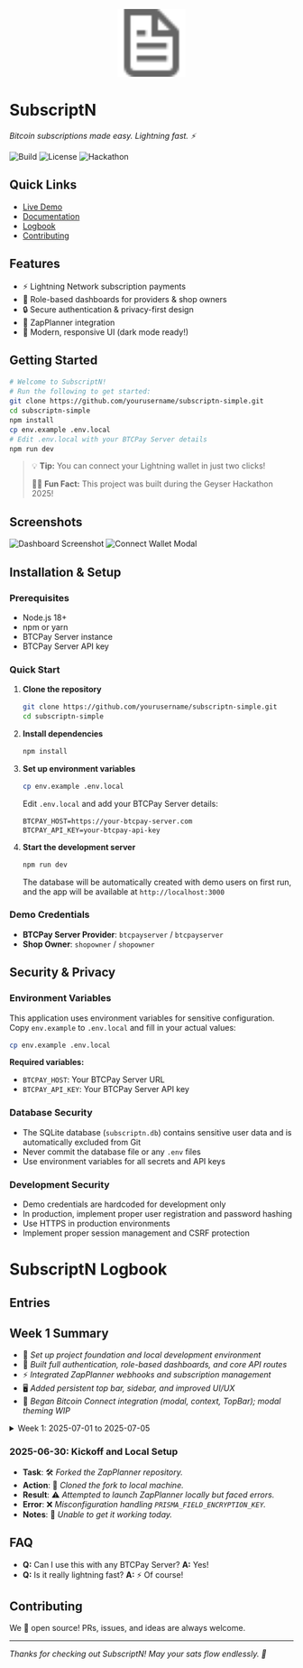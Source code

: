 <!-- Project Logo/Banner -->
<p align="center">
  <img src="public/file.svg" alt="SubscriptN Logo" width="120" />
</p>

# SubscriptN

_Bitcoin subscriptions made easy. Lightning fast. ⚡_

![Build](https://img.shields.io/badge/build-passing-brightgreen)
![License](https://img.shields.io/badge/license-MIT-blue)
![Hackathon](https://img.shields.io/badge/hackathon-Geyser%202025-orange)

## Quick Links
- [Live Demo](#) <!-- Add link if available -->
- [Documentation](#)
- [Logbook](#subscriptn-logbook)
- [Contributing](#contributing)

## Features
- ⚡ Lightning Network subscription payments
- 🏪 Role-based dashboards for providers & shop owners
- 🔒 Secure authentication & privacy-first design
- 🧩 ZapPlanner integration
- 🎨 Modern, responsive UI (dark mode ready!)

## Getting Started

```bash
# Welcome to SubscriptN!
# Run the following to get started:
git clone https://github.com/yourusername/subscriptn-simple.git
cd subscriptn-simple
npm install
cp env.example .env.local
# Edit .env.local with your BTCPay Server details
npm run dev
```

> 💡 **Tip:** You can connect your Lightning wallet in just two clicks!
>
> 🧙‍♂️ **Fun Fact:** This project was built during the Geyser Hackathon 2025!

## Screenshots
![Dashboard Screenshot](public/screenshot-dashboard.png)
![Connect Wallet Modal](public/screenshot-modal.png)

## Installation & Setup

### Prerequisites
- Node.js 18+ 
- npm or yarn
- BTCPay Server instance
- BTCPay Server API key

### Quick Start

1. **Clone the repository**
   ```bash
   git clone https://github.com/yourusername/subscriptn-simple.git
   cd subscriptn-simple
   ```

2. **Install dependencies**
   ```bash
   npm install
   ```

3. **Set up environment variables**
   ```bash
   cp env.example .env.local
   ```
   Edit `.env.local` and add your BTCPay Server details:
   ```env
   BTCPAY_HOST=https://your-btcpay-server.com
   BTCPAY_API_KEY=your-btcpay-api-key
   ```

4. **Start the development server**
   ```bash
   npm run dev
   ```
   The database will be automatically created with demo users on first run, and the app will be available at `http://localhost:3000`

### Demo Credentials
- **BTCPay Server Provider**: `btcpayserver` / `btcpayserver`
- **Shop Owner**: `shopowner` / `shopowner`

## Security & Privacy

### Environment Variables
This application uses environment variables for sensitive configuration. Copy `env.example` to `.env.local` and fill in your actual values:

```bash
cp env.example .env.local
```

**Required variables:**
- `BTCPAY_HOST`: Your BTCPay Server URL
- `BTCPAY_API_KEY`: Your BTCPay Server API key

### Database Security
- The SQLite database (`subscriptn.db`) contains sensitive user data and is automatically excluded from Git
- Never commit the database file or any `.env` files
- Use environment variables for all secrets and API keys

### Development Security
- Demo credentials are hardcoded for development only
- In production, implement proper user registration and password hashing
- Use HTTPS in production environments
- Implement proper session management and CSRF protection

# SubscriptN Logbook

## Entries

## Week 1 Summary
- 🚀 *Set up project foundation and local development environment*
- 🔐 *Built full authentication, role-based dashboards, and core API routes*
- ⚡ *Integrated ZapPlanner webhooks and subscription management*
- 🖥️ *Added persistent top bar, sidebar, and improved UI/UX*
- 🧩 *Began Bitcoin Connect integration (modal, context, TopBar); modal theming WIP*

<details>
<summary>Week 1: 2025-07-01 to 2025-07-05</summary>

### 2025-07-05: Development Log Setup, Bitcoin Connect Integration & Project Continuity
- **Action**: 🚀 *Created comprehensive development log system for project continuity and session tracking. Began and advanced Bitcoin Connect integration (Phase 2).*
- **Updates**:
  - 📓 *Created `DEVELOPMENT_LOG.md` file to track all user prompts and code changes.*
  - 🤖 *Established maintenance instructions for AI assistants to maintain project context.*
  - 🗂️ *Set up structured logging format for future development sessions.*
  - ⚡ *Implemented Bitcoin Connect modal using web component `<bc-connect />` and integrated it with context and TopBar.*
  - 🎨 *Attempted to force modal dark mode for UI consistency (not fully working yet; modal theming still broken).*
- **Result**: ✅ *Project now has complete development diary for seamless continuity between work sessions. Bitcoin Connect modal appears and is integrated, but theming issues remain.*
- **Plan for next session**: 📝 *Get the modal working in full dark mode and finish the BitcoinConnect implementation (wallet connection, payment flow, and error handling).*

### 2025-07-04: Full App Build, Security & Production Prep
- **Action**: 🚀 *Built out the full SubscriptN app with ChatGPT and Cursor AI, focusing on authentication, API, database, and security.*
- **Updates**:  
  - 🔑 *Implemented session auth, role-based access, and all core API routes.*  
  - ⚡ *Integrated ZapPlanner webhooks and subscription management.*  
  - 🛡️ *Added error handling, toasts, validation, and rate limiting.*  
  - 🔒 *Performed a security audit, excluded sensitive files, and created SECURITY.md.*  
  - 📄 *Updated README and env.example for clarity and onboarding.*
- **Result**: ✅ *First complete user flows working, there are still lots of work to do, many implementations were "half made" and still need some configuring...*
- **Plan for 2025-07-05**: 📝 *Polish all half-implemented features, finalize UI flows, and validate end-to-end subscription functionality.*
- **Thought**: ⚠️ *I realized today that with this rest-call to zapplanner I am actually not really implementing nwc. I should re-focus and think of implementing perhaps a nwc connection somewhere and let the webapp do the subscription instead of asking the user to go to zapplanner with the click of the button add new shop button.*

### 2025-07-03: Refactor Frontend & Live Data
- **Task**: 🛠️ *Refactor and enhance the Next.js front end in `subscriptn-simple`.*
- **Action**: 🔄 *Overhauled `page.tsx` to fetch live store data from BTCPayServer (`/api/stores`), set default shop, and auto-generate subscription comments.*
- **Enhancements**:
  - 🏪 *Dynamic shop selector populated from BTCPayServer.*
  - ⚡ *Lightning address override input.*
  - 💸 *Amount slider with minimum recommendation notice.*
  - ⏳ *Timeframe buttons for 1 week, 1 month, 3 months, 1 year.*
  - 🎨 *Styled UI with Tailwind for dark/light modes.*
- **Repository**: [GitHub](https://github.com/NodeDiver/subscriptn-simple)
- **Result**: ✅ *UI now displays live store list and improved user interface ready for subscription flow.*
- **Plan for 2025-07-04**: 📝 *Focus on architectural design, simulating two user roles—server infrastructure owners vs. shop owners—to define authentication and permission boundaries.*

### 2025-07-02: Simple Next.js Prototype
- **Task**: 🛠️ *Set up a minimal Next.js repository to test a direct call to the ZapPlanner API.*
- **Repository**: [GitHub](https://github.com/NodeDiver/subscriptn-simple)
- **Result**: ✅ *Basic Next.js app scaffolded; foundation for API integration established.*
- **Next Steps**: 📝 *Implement and test API call logic within the simple app.*

### 2025-07-01: Research and Documentation
- **Action**: 📖 *Read ZapPlanner documentation and explored alternative approaches.*
- **Thought**: 💡 *Might need to deploy my own ZapPlanner instance to gain deeper control.*
- **Status**: ⏳ *Unsure—research to continue.*

</details>

### 2025-06-30: Kickoff and Local Setup
- **Task**: 🛠️ *Forked the ZapPlanner repository.*
- **Action**: 🚀 *Cloned the fork to local machine.*
- **Result**: ⚠️ *Attempted to launch ZapPlanner locally but faced errors.*
- **Error**: ❌ *Misconfiguration handling `PRISMA_FIELD_ENCRYPTION_KEY`.*
- **Notes**: 📝 *Unable to get it working today.*

## FAQ
- **Q:** Can I use this with any BTCPay Server?
  **A:** Yes!
- **Q:** Is it really lightning fast?
  **A:** ⚡ Of course!

## Contributing
We 💛 open source! PRs, issues, and ideas are always welcome.

---
_Thanks for checking out SubscriptN! May your sats flow endlessly. 🚀_
